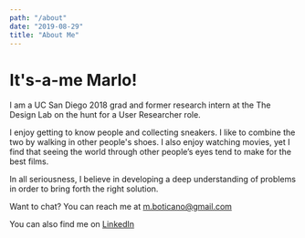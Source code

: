 ```yaml
---
path: "/about"
date: "2019-08-29"
title: "About Me"
---
```


# It's-a-me Marlo!

I am a UC San Diego 2018 grad and former research intern at the The Design Lab 
on the hunt for a User Researcher role.

I enjoy getting to know people and collecting sneakers. I like to
combine the two by walking in other people's shoes. I also enjoy
watching movies, yet I find that seeing the world through other people’s
eyes tend to make for the best films.

In all seriousness, I believe in developing a deep understanding of
problems in order to bring forth the right solution.

Want to chat? You can reach me at
m.boticano@gmail.com

You can also find me on [LinkedIn](https://www.linkedin.com/in/marlo-daniel-boticano)